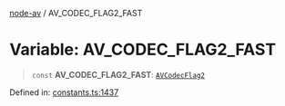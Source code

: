 [node-av](../globals.md) / AV\_CODEC\_FLAG2\_FAST

# Variable: AV\_CODEC\_FLAG2\_FAST

> `const` **AV\_CODEC\_FLAG2\_FAST**: [`AVCodecFlag2`](../type-aliases/AVCodecFlag2.md)

Defined in: [constants.ts:1437](https://github.com/seydx/av/blob/f8631fc881b394300b1479f511d55cf1c370a87f/src/constants/constants.ts#L1437)
